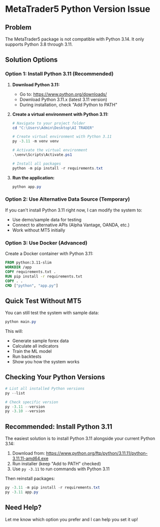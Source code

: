 # MetaTrader5 Python Version Issue

## Problem
The MetaTrader5 package is not compatible with Python 3.14. It only supports Python 3.8 through 3.11.

## Solution Options

### Option 1: Install Python 3.11 (Recommended)

1. **Download Python 3.11:**
   - Go to: https://www.python.org/downloads/
   - Download Python 3.11.x (latest 3.11 version)
   - During installation, check "Add Python to PATH"

2. **Create a virtual environment with Python 3.11:**
   ```powershell
   # Navigate to your project folder
   cd "C:\Users\Admin\Desktop\AI TRADER"
   
   # Create virtual environment with Python 3.11
   py -3.11 -m venv venv
   
   # Activate the virtual environment
   .\venv\Scripts\Activate.ps1
   
   # Install all packages
   python -m pip install -r requirements.txt
   ```

3. **Run the application:**
   ```powershell
   python app.py
   ```

### Option 2: Use Alternative Data Source (Temporary)

If you can't install Python 3.11 right now, I can modify the system to:
- Use demo/sample data for testing
- Connect to alternative APIs (Alpha Vantage, OANDA, etc.)
- Work without MT5 initially

### Option 3: Use Docker (Advanced)

Create a Docker container with Python 3.11:

```dockerfile
FROM python:3.11-slim
WORKDIR /app
COPY requirements.txt .
RUN pip install -r requirements.txt
COPY . .
CMD ["python", "app.py"]
```

## Quick Test Without MT5

You can still test the system with sample data:

```powershell
python main.py
```

This will:
- Generate sample forex data
- Calculate all indicators
- Train the ML model
- Run backtests
- Show you how the system works

## Checking Your Python Versions

```powershell
# List all installed Python versions
py --list

# Check specific version
py -3.11 --version
py -3.10 --version
```

## Recommended: Install Python 3.11

The easiest solution is to install Python 3.11 alongside your current Python 3.14:

1. Download from: https://www.python.org/ftp/python/3.11.11/python-3.11.11-amd64.exe
2. Run installer (keep "Add to PATH" checked)
3. Use `py -3.11` to run commands with Python 3.11

Then reinstall packages:
```powershell
py -3.11 -m pip install -r requirements.txt
py -3.11 app.py
```

## Need Help?

Let me know which option you prefer and I can help you set it up!
